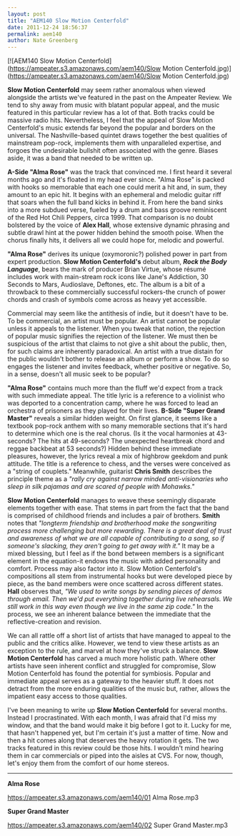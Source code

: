 ```yaml
---
layout: post
title: "AEM140 Slow Motion Centerfold"
date: 2011-12-24 18:56:37
permalink: aem140
author: Nate Greenberg
---
```

[![AEM140 Slow Motion Centerfold](https://ampeater.s3.amazonaws.com/aem140/Slow Motion Centerfold.jpg)](https://ampeater.s3.amazonaws.com/aem140/Slow Motion Centerfold.jpg)

**Slow Motion Centerfold** may seem rather anomalous when viewed alongside the artists we've featured in the past on the Ampeater Review. We tend to shy away from music with blatant popular appeal, and the music featured in this particular review has a lot of that. Both tracks could be massive radio hits. Nevertheless, I feel that the appeal of Slow Motion Centerfold's music extends far beyond the popular and borders on the universal. The Nashville-based quintet draws together the best qualities of mainstream pop-rock, implements them with unparalleled expertise, and forgoes the undesirable bullshit often associated with the genre. Biases aside, it was a band that needed to be written up.

<!-- more -->

**A-Side "Alma Rose"** was the track that convinced me. I first heard it several months ago and it's floated in my head ever since. "Alma Rose" is packed with hooks so memorable that each one could merit a hit and, in sum, they amount to an epic hit. It begins with an ephemeral and melodic guitar riff that soars when the full band kicks in behind it. From here the band sinks into a more subdued verse, fueled by a drum and bass groove reminiscent of the Red Hot Chili Peppers, circa 1999. That comparison is no doubt bolstered by the voice of **Alex Hall**, whose extensive dynamic phrasing and subtle drawl hint at the power hidden behind the smooth poise. When the chorus finally hits, it delivers all we could hope for, melodic and powerful.

**"Alma Rose"** derives its unique (oxymoronic?) polished power in part from expert production. **Slow Motion Centerfold's** debut album, **_Rock the Body Language_**, bears the mark of producer Brian Virtue, whose résumé includes work with main-stream rock icons like Jane's Addiction, 30 Seconds to Mars, Audioslave, Deftones, etc. The album is a bit of a throwback to these commercially successful rockers-the crunch of power chords and crash of symbols come across as heavy yet accessible.

Commercial may seem like the antithesis of indie, but it doesn't have to be. To be commercial, an artist must be popular. An artist cannot be popular unless it appeals to the listener. When you tweak that notion, the rejection of popular music signifies the rejection of the listener. We must then be suspicious of the artist that claims to not give a shit about the public, then, for such claims are inherently paradoxical. An artist with a true distain for the public wouldn't bother to release an album or perform a show. To do so engages the listener and invites feedback, whether positive or negative. So, in a sense, doesn't all music seek to be popular?

**"Alma Rose"** contains much more than the fluff we'd expect from a track with such immediate appeal. The title lyric is a reference to a violinist who was deported to a concentration camp, where he was forced to lead an orchestra of prisoners as they played for their lives. **B-Side "Super Grand Master"** reveals a similar hidden weight. On first glance, it seems like a textbook pop-rock anthem with so many memorable sections that it's hard to determine which one is the real chorus. (Is it the vocal harmonies at 43-seconds? The hits at 49-seconds? The unexpected heartbreak chord and reggae backbeat at 53 seconds?) Hidden behind these immediate pleasures, however, the lyrics reveal a mix of highbrow geekdom and punk attitude. The title is a reference to chess, and the verses were conceived as a "string of couplets." Meanwhile, guitarist **Chris Smith** describes the principle theme as a _"rally cry against narrow minded anti-visionaries who sleep in silk pajamas and are scared of people with Mohawks."_

**Slow Motion Centerfold** manages to weave these seemingly disparate elements together with ease. That stems in part from the fact that the band is comprised of childhood friends and includes a pair of brothers. **Smith** notes that _"longterm friendship and brotherhood make the songwriting process more challenging but more rewarding. There is a great deal of trust and awareness of what we are all capable of contributing to a song, so if someone's slacking, they aren't going to get away with it."_ It may be a mixed blessing, but I feel as if the bond between members is a significant element in the equation-it endows the music with added personality and comfort. Process may also factor into it. Slow Motion Centerfold's compositions all stem from instrumental hooks but were developed piece by piece, as the band members were once scattered across different states. **Hall** observes that, _"We used to write songs by sending pieces of demos through email. Then we'd put everything together during live rehearsals. We still work in this way even though we live in the same zip code."_ In the process, we see an inherent balance between the immediate that the reflective-creation and revision.

We can all rattle off a short list of artists that have managed to appeal to the public and the critics alike. However, we tend to view these artists as an exception to the rule, and marvel at how they've struck a balance. **Slow Motion Centerfold** has carved a much more holistic path. Where other artists have seen inherent conflict and struggled for compromise, Slow Motion Centerfold has found the potential for symbiosis. Popular and immediate appeal serves as a gateway to the heavier stuff. It does not detract from the more enduring qualities of the music but, rather, allows the impatient easy access to those qualities.

I've been meaning to write up **Slow Motion Centerfold** for several months. Instead I procrastinated. With each month, I was afraid that I'd miss my window, and that the band would make it big before I got to it. Lucky for me, that hasn't happened yet, but I'm certain it's just a matter of time. Now and then a hit comes along that deserves the heavy rotation it gets. The two tracks featured in this review could be those hits. I wouldn't mind hearing them in car commercials or piped into the aisles at CVS. For now, though, let's enjoy them from the comfort of our home stereos.

---

**Alma Rose**

https://ampeater.s3.amazonaws.com/aem140/01 Alma Rose.mp3

**Super Grand Master**

https://ampeater.s3.amazonaws.com/aem140/02 Super Grand Master.mp3

